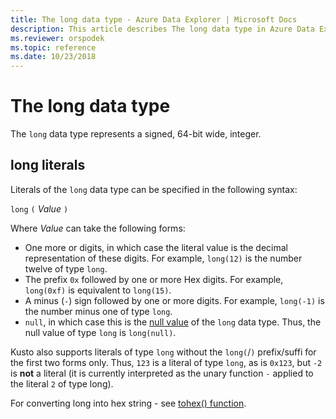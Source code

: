 ```yaml
---
title: The long data type - Azure Data Explorer | Microsoft Docs
description: This article describes The long data type in Azure Data Explorer.
ms.reviewer: orspodek
ms.topic: reference
ms.date: 10/23/2018
---
```

# The long data type

The `long` data type represents a signed, 64-bit wide, integer.

## long literals

Literals of the `long` data type can be specified in the following syntax:

`long` `(` *Value* `)`

Where *Value* can take the following forms:
* One more or digits, in which case the literal value is the decimal representation
  of these digits. For example, `long(12)` is the number twelve of type `long`.
* The prefix `0x` followed by one or more Hex digits. For example,
  `long(0xf)` is equivalent to `long(15)`.
* A minus (`-`) sign followed by one or more digits. For example, `long(-1)`
  is the number minus one of type `long`.
* `null`, in which case this is the [null value](null-values.md)
  of the `long` data type. Thus, the null value of type `long` is `long(null)`.

Kusto also supports literals of type `long` without the `long(`/`)` prefix/suffi
for the first two forms only. Thus, `123` is a literal of type `long`, as is
`0x123`, but `-2` is **not** a literal (it is currently interpreted as the unary
function `-` applied to the literal `2` of type long).
 
For converting long into hex string - see [tohex() function](../tohexfunction.md).
